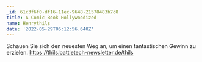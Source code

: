 ```yaml
---
_id: 61c3f6f0-df16-11ec-9648-21578483b7c8
title: A Comic Book Hollywoodized
name: Henrythils
date: '2022-05-29T06:12:56.640Z'
---
```

Schauen Sie sich den neuesten Weg an, um einen fantastischen Gewinn zu erzielen. https://thils.battletech-newsletter.de/thils
